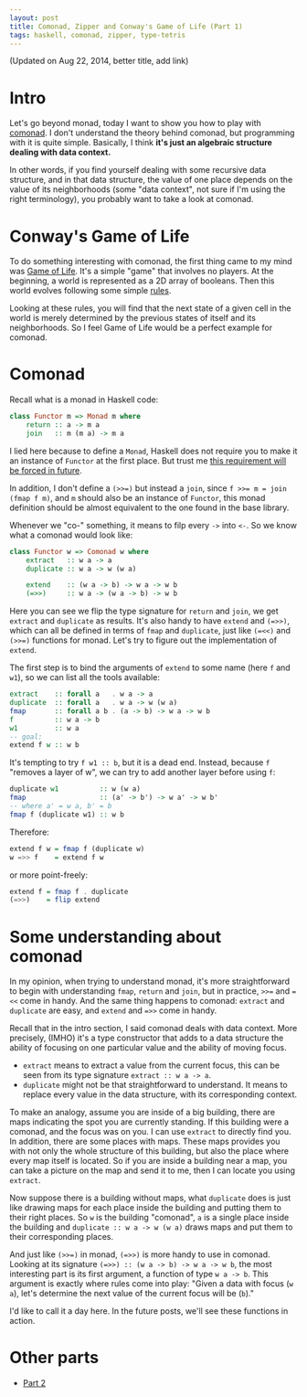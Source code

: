 ```yaml
---
layout: post
title: Comonad, Zipper and Conway's Game of Life (Part 1)
tags: haskell, comonad, zipper, type-tetris
---
```


(Updated on Aug 22, 2014, better title, add link)

# Intro

Let\'s go beyond monad, today I want to show you
how to play with [comonad](http://hackage.haskell.org/package/comonad).
I don\'t understand the theory behind comonad,
but programming with it is quite simple. Basically,
I think **it\'s just an algebraic structure dealing with data context.**

In other words, if you find yourself dealing with some recursive data structure,
and in that data structure, the value of one place depends on the value of its neighborhoods
(some "data context", not sure if I\'m using the right terminology),
you probably want to take a look at comonad.

# Conway\'s Game of Life

To do something interesting with comonad, the first thing came to my mind was
[Game of Life](http://en.wikipedia.org/wiki/Conway%27s_Game_of_Life).
It\'s a simple "game" that involves no players.
At the beginning, a world is represented as a 2D array of booleans.
Then this world evolves following some simple
[rules](http://en.wikipedia.org/wiki/Conway%27s_Game_of_Life#Rules).

Looking at these rules, you will find that the next state of a given cell in the world
is merely determined by the previous states of itself and its neighborhoods.
So I feel Game of Life would be a perfect example for comonad.

# Comonad

Recall what is a monad in Haskell code:

```haskell
class Functor m => Monad m where
    return :: a -> m a
    join   :: m (m a) -> m a
```

I lied here because to define a `Monad`, Haskell does not require you to
make it an instance of `Functor` at the first place.
But trust me
[this requirement will be forced in future](http://www.haskell.org/haskellwiki/Functor-Applicative-Monad_Proposal).

In addition, I don\'t define a `(>>=)` but instead a `join`, since `f >>= m = join (fmap f m)`,
and `m` should also be an instance of `Functor`, this monad definition should be almost equivalent
to the one found in the base library.

Whenever we "co-" something, it means to filp every `->` into `<-`. So we know
what a comonad would look like:

```haskell
class Functor w => Comonad w where
    extract   :: w a -> a
    duplicate :: w a -> w (w a)

    extend    :: (w a -> b) -> w a -> w b
    (=>>)     :: w a -> (w a -> b) -> w b
```

Here you can see we flip the type signature for `return` and `join`,
we get `extract` and `duplicate` as results.
It\'s also handy to have `extend` and `(=>>)`, which can all be defined
in terms of `fmap` and `duplicate`, just like `(=<<)` and `(>>=)` functions for monad.
Let\'s try to figure out the implementation of `extend`.

The first step is to bind the arguments of `extend` to some name (here `f` and `w1`),
so we can list all the tools available:

```haskell
extract    :: forall a   . w a -> a
duplicate  :: forall a   . w a -> w (w a)
fmap       :: forall a b . (a -> b) -> w a -> w b
f          :: w a -> b
w1         :: w a
-- goal:
extend f w :: w b
```

It\'s tempting to try `f w1 :: b`, but it is a dead end.
Instead, because `f` "removes a layer of w", we can try to add another layer before using `f`:

```haskell
duplicate w1          :: w (w a)
fmap                  :: (a' -> b') -> w a' -> w b'
-- where a' = w a, b' = b
fmap f (duplicate w1) :: w b
```

Therefore:

```haskell
extend f w = fmap f (duplicate w)
w =>> f    = extend f w
```

or more point-freely:

```haskell
extend f = fmap f . duplicate
(=>>)    = flip extend
```

# Some understanding about comonad

In my opinion, when trying to understand monad,
it\'s more straightforward to begin with understanding `fmap`, `return` and `join`,
but in practice, `>>=` and `=<<` come in handy.
And the same thing happens to comonad: `extract` and `duplicate` are easy,
and `extend` and `=>>` come in handy.

Recall that in the intro section, I said comonad deals with data context.
More precisely, (IMHO) it\'s a type constructor that adds to a data structure
the ability of focusing on one particular value and the ability of moving focus.

* `extract` means to extract a value from the current focus,
this can be seen from its type signature `extract :: w a -> a`.
* `duplicate` might not be that straightforward to understand. It means to replace
every value in the data structure, with its corresponding context.

To make an analogy, assume you are inside of a big building,
there are maps indicating the spot you are currently standing.
If this building were a comonad, and the focus was on you. I can use `extract` to
directly find you. In addition, there are some places with maps. These maps
provides you with not only the whole structure of this building, but also the
place where every map itself is located. So if you are inside a building near
a map, you can take a picture on the map and send it to me, then I can locate you
using `extract`.

Now suppose there is a building without maps, what `duplicate` does is just like
drawing maps for each place inside the building and putting them to their right places.
So `w` is the building "comonad", `a` is a single place inside the building and
`duplicate :: w a -> w (w a)` draws maps and put them to their corresponding places.

And just like `(>>=)` in monad, `(=>>)` is more handy to use in comonad.
Looking at its signature `(=>>) :: (w a -> b) -> w a -> w b`,
the most interesting part is its first argument, a function of type `w a -> b`.
This argument is exactly where rules come into play:
"Given a data with focus (`w a`),
let\'s determine the next value of the current focus will be (`b`)."

I\'d like to call it a day here.
In the future posts, we\'ll see these functions in action.

# Other parts

* [Part 2](2014-08-22-comonad-zipper-and-conways-game-of-life.html)
